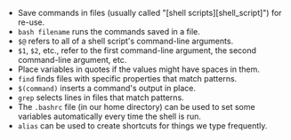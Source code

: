 -   Save commands in files (usually called "[shell scripts][shell_script]") for re-use.
-   `bash filename` runs the commands saved in a file.
-   `$@` refers to all of a shell script's command-line arguments.
-   `$1`, `$2`, etc., refer to the first command-line argument, the second command-line argument, etc.
-   Place variables in quotes if the values might have spaces in them.
-   `find` finds files with specific properties that match patterns.
-   `$(command)` inserts a command's output in place.
-   `grep` selects lines in files that match patterns.
-   The `.bashrc` file (in our home directory) can be used to set some variables
    automatically every time the shell is run.
-  `alias` can be used to create shortcuts for things we type frequently.
